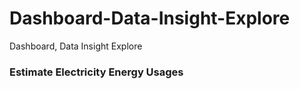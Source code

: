 # Dashboard-Data-Insight-Explore
Dashboard, Data Insight Explore

### Estimate Electricity Energy Usages
